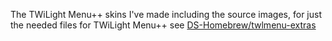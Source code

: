 The TWiLight Menu++ skins I've made including the source images, for just the needed files for TWiLight Menu++ see [DS-Homebrew/twlmenu-extras](https://github.com/DS-Homebrew/twlmenu-extras)
